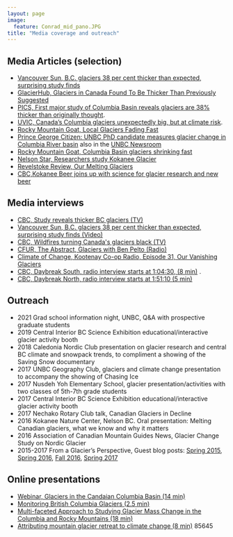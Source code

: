 ```yaml
---
layout: page
image:
  feature: Conrad_mid_pano.JPG
title: "Media coverage and outreach"
---
```


## Media Articles (selection)
- [Vancouver Sun, B.C. glaciers 38 per cent thicker than expected, surprising study finds](https://vancouversun.com/news/local-news/b-c-glaciers-38-per-cent-thicker-than-expected-surprising-study-finds)
- [GlacierHub, Glaciers in Canada Found To Be Thicker Than Previously Suggested](https://blogs.ei.columbia.edu/2020/11/19/thicker-glaciers-canada/)
- [PICS, First major study of Columbia Basin reveals glaciers are 38% thicker than originally thought](https://pics.uvic.ca/research/first-major-study-columbia-basin-reveals-glaciers-are-38-thicker-originally-thought).
- [UVIC, Canada’s Columbia glaciers unexpectedly big, but at climate risk](https://www.uvic.ca/news/media/2020+columbia-glaciers-pics-benpelto+media-release).
- [Rocky Mountain Goat, Local Glaciers Fading Fast](https://www.therockymountaingoat.com/2019/11/local-glaciers-fading-fast/)
- [Prince George Citizen: UNBC PhD candidate measures glacier change in Columbia River basin](https://www.princegeorgecitizen.com/news/local-news/unbc-phd-candidate-measures-glacier-change-in-columbia-river-basin-1.23881343) also in the [UNBC Newsroom](https://www.unbc.ca/newsroom/unbc-stories/unbc-phd-candidate-measures-glacier-mass-change-columbia-river-basin) 
- [Rocky Mountain Goat, Columbia Basin glaciers shrinking fast](https://www.therockymountaingoat.com/2018/12/columbia-basin-valemount-glaciers-shrinking-fast/)
- [Nelson Star, Researchers study Kokanee Glacier](www.nelsonstar.com/news/376566031.html)
- [Revelstoke Review, Our Melting Glaciers](https://www.revelstokereview.com/news/our-melting-glaciers/)
- [CBC,Kokanee Beer joins up with science for glacier research and new beer](https://www.cbc.ca/news/canada/british-columbia/kokanee-beer-joins-up-with-science-for-glacier-research-and-new-beer-1.3193014)


## Media interviews
- [CBC, Study reveals thicker BC glaciers (TV)](https://twitter.com/cbcnewsbc/status/13318056283942?lang=en)
- [Vancouver Sun, B.C. glaciers 38 per cent thicker than expected, surprising study finds (Video)](https://www.youtube.com/watch?v=RwC2yOBbQug)
- [CBC, Wildfires turning Canada's glaciers black (TV)](https://www.youtube.com/watch?v=IS9I96TgcB4&t=7s)
- [CFUR, The Abstract, Glaciers with Ben Pelto (Radio)](https://anchor.fm/the-abstract/episodes/Episode-1---Glaciers-with-Ben-Pelto-eb8sgd)
- [Climate of Change, Kootenay Co-op Radio, Episode 31, Our Vanishing Glaciers](https://podcast.cjly.net/cchange/Climate%20of%20Change,%20Ep.%2031%20-%20for%20Podcast%20-%20stereo.mp3)
- [CBC, Daybreak South, radio interview starts at 1:04:30, (8 min)](https://www.cbc.ca/listen/live-radio/1-110-daybreak-south/clip/15725701-hand-research-150-mile-school-house-project-glacier-study-rutland-petition-wellness-column-kelowna-work-program)  .
- [CBC, Daybreak North, radio interview starts at 1:51:10 (5 min)](https://t.co/rPI2kWgkt0)

## Outreach
- 2021  Grad school information night, UNBC, Q&A with prospective graduate students
- 2019  Central Interior BC Science Exhibition educational/interactive glacier activity booth 
- 2018 	Caledonia Nordic Club presentation on glacier research and central BC climate and snowpack trends, to compliment a showing of the Saving Snow documentary 
- 2017 	UNBC Geography Club, glaciers and climate change presentation to accompany the showing of Chasing Ice 
- 2017 	Nusdeh Yoh Elementary School, glacier presentation/activities with two classes of 5th-7th grade students 
- 2017 	Central Interior BC Science Exhibition educational/interactive glacier activity booth 
- 2017 	Nechako Rotary Club talk, Canadian Glaciers in Decline 
- 2016 	Kokanee Nature Center, Nelson BC. Oral presentation: Melting Canadian glaciers, what we know and why it matters 
- 2016 	Association of Canadian Mountain Guides News, Glacier Change Study on Nordic Glacier 
- 2015-2017  From a Glacier’s Perspective, Guest blog posts: [Spring 2015](http://blogs.agu.org/fromaglaciersperspective/2015/06/15/kokanee-glacier-spring-2015-assessment-british-columbia/), [Spring 2016](http://blogs.agu.org/fromaglaciersperspective/2016/06/23/canadian-columbia-basin-glacier-spring-2016-field-season-winter-2015-2016-assessment/), [Fall 2016](http://blogs.agu.org/fromaglaciersperspective/2016/12/28/canadian-columbia-basin-glacier-fall-2016-field-season/), [Spring 2017 ](https://blogs.agu.org/fromaglaciersperspective/2017/08/14/canadian-columbia-river-basin-winter-2016-2017-late-rally/)

## Online presentations 

- [Webinar, Glaciers in the Candaian Columbia Basin (14 min)](https://youtu.be/Ce3wEzEva48?t=2283) 
- [Monitoring British Columbia Glaciers (2.5 min)](https://www.youtube.com/watch?v=bEzAA-lkpQ4)
- [Multi-faceted Approach to Studying Glacier Mass Change in the Columbia and Rocky Mountains (18 min)](https://www.youtube.com/watch?v=0KA5J0AF3zU)
- [Attributing mountain glacier retreat to climate change (8 min)](https://youtu.be/7MhTuTnJJlY?t=1095)
85645
